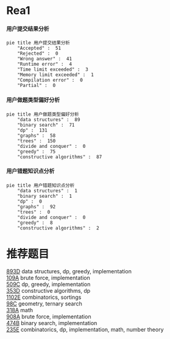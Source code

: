 # Rea1

<!-- tabs:start -->



#### **用户提交结果分析**

```mermaid
pie title 用户提交结果分析
    "Accepted" :  51
    "Rejected" :  0
    "Wrong answer" :  41
    "Runtime error" :  4
    "Time limit exceeded" :  3
    "Memory limit exceeded" :  1
    "Compilation error" :  0
    "Partial" :  0
```

#### **用户做题类型偏好分析**

```mermaid
pie title 用户做题类型偏好分析
    "data structures" :  89
    "binary search" :  71
    "dp" :  131
    "graphs" :  58
    "trees" :  150
    "divide and conquer" :  0
    "greedy" :  75
    "constructive algorithms" :  87
```
#### **用户错题知识点分析**

```mermaid
pie title 用户错题知识点分析
    "data structures" :  1
    "binary search" :  1
    "dp" :  0
    "graphs" :  92
    "trees" :  0
    "divide and conquer" :  0
    "greedy" :  8
    "constructive algorithms" :  2
```



<!-- tabs:end -->
# 推荐题目
[893D](https://codeforces.com/contest/893/problem/D)		data structures,
                        dp,
                        greedy,
                        implementation		  
[109A](https://codeforces.com/contest/109/problem/A)		brute force,
                        implementation		  
[509C](https://codeforces.com/contest/509/problem/C)		dp,
                        greedy,
                        implementation		  
[353D](https://codeforces.com/contest/353/problem/D)		constructive algorithms,
                        dp		  
[1102E](https://codeforces.com/contest/1102/problem/E)		combinatorics,
                        sortings		  
[98C](https://codeforces.com/contest/98/problem/C)		geometry,
                        ternary search		  
[318A](https://codeforces.com/contest/318/problem/A)		math		  
[908A](https://codeforces.com/contest/908/problem/A)		brute force,
                        implementation		  
[474B](https://codeforces.com/contest/474/problem/B)		binary search,
                        implementation		  
[235E](https://codeforces.com/contest/235/problem/E)		combinatorics,
                        dp,
                        implementation,
                        math,
                        number theory		  
